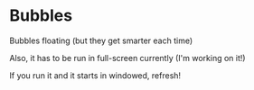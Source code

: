 # Bubbles
Bubbles floating (but they get smarter each time)

Also, it has to be run in full-screen currently (I'm working on it!)

If you run it and it starts in windowed, refresh!
